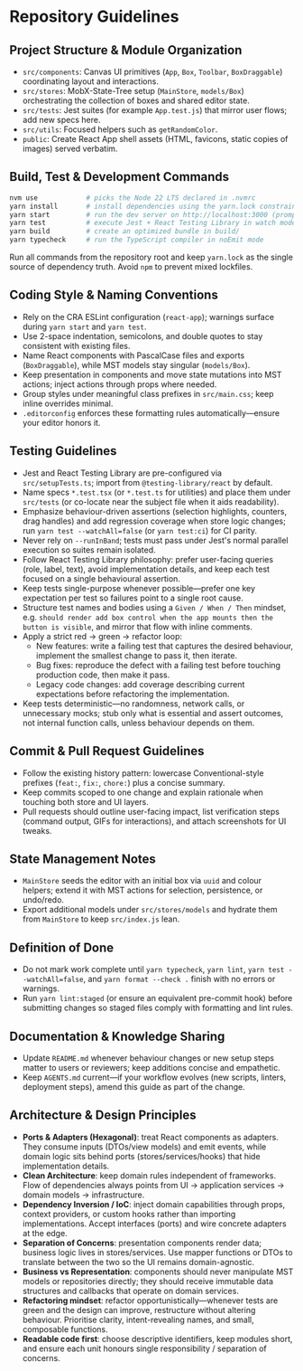 # Repository Guidelines

## Project Structure & Module Organization

- `src/components`: Canvas UI primitives (`App`, `Box`, `Toolbar`, `BoxDraggable`) coordinating layout and interactions.
- `src/stores`: MobX-State-Tree setup (`MainStore`, `models/Box`) orchestrating the collection of boxes and shared editor state.
- `src/tests`: Jest suites (for example `App.test.js`) that mirror user flows; add new specs here.
- `src/utils`: Focused helpers such as `getRandomColor`.
- `public`: Create React App shell assets (HTML, favicons, static copies of images) served verbatim.

## Build, Test & Development Commands

```bash
nvm use            # picks the Node 22 LTS declared in .nvmrc
yarn install       # install dependencies using the yarn.lock constraints
yarn start         # run the dev server on http://localhost:3000 (prompts for alternatives if busy)
yarn test          # execute Jest + React Testing Library in watch mode
yarn build         # create an optimized bundle in build/
yarn typecheck     # run the TypeScript compiler in noEmit mode
```

Run all commands from the repository root and keep `yarn.lock` as the single source of dependency truth. Avoid `npm` to prevent mixed lockfiles.

## Coding Style & Naming Conventions

- Rely on the CRA ESLint configuration (`react-app`); warnings surface during `yarn start` and `yarn test`.
- Use 2-space indentation, semicolons, and double quotes to stay consistent with existing files.
- Name React components with PascalCase files and exports (`BoxDraggable`), while MST models stay singular (`models/Box`).
- Keep presentation in components and move state mutations into MST actions; inject actions through props where needed.
- Group styles under meaningful class prefixes in `src/main.css`; keep inline overrides minimal.
- `.editorconfig` enforces these formatting rules automatically—ensure your editor honors it.

## Testing Guidelines

- Jest and React Testing Library are pre-configured via `src/setupTests.ts`; import from `@testing-library/react` by default.
- Name specs `*.test.tsx` (or `*.test.ts` for utilities) and place them under `src/tests` (or co-locate near the subject file when it aids readability).
- Emphasize behaviour-driven assertions (selection highlights, counters, drag handles) and add regression coverage when store logic changes; run `yarn test --watchAll=false` (or `yarn test:ci`) for CI parity.
- Never rely on `--runInBand`; tests must pass under Jest's normal parallel execution so suites remain isolated.
- Follow React Testing Library philosophy: prefer user-facing queries (role, label, text), avoid implementation details, and keep each test focused on a single behavioural assertion.
- Keep tests single-purpose whenever possible—prefer one key expectation per test so failures point to a single root cause.
- Structure test names and bodies using a `Given / When / Then` mindset, e.g. `should render add box control when the app mounts then the button is visible`, and mirror that flow with inline comments.
- Apply a strict red → green → refactor loop:
  - New features: write a failing test that captures the desired behaviour, implement the smallest change to pass it, then iterate.
  - Bug fixes: reproduce the defect with a failing test before touching production code, then make it pass.
  - Legacy code changes: add coverage describing current expectations before refactoring the implementation.
- Keep tests deterministic—no randomness, network calls, or unnecessary mocks; stub only what is essential and assert outcomes, not internal function calls, unless behaviour depends on them.

## Commit & Pull Request Guidelines

- Follow the existing history pattern: lowercase Conventional-style prefixes (`feat:`, `fix:`, `chore:`) plus a concise summary.
- Keep commits scoped to one change and explain rationale when touching both store and UI layers.
- Pull requests should outline user-facing impact, list verification steps (command output, GIFs for interactions), and attach screenshots for UI tweaks.

## State Management Notes

- `MainStore` seeds the editor with an initial box via `uuid` and colour helpers; extend it with MST actions for selection, persistence, or undo/redo.
- Export additional models under `src/stores/models` and hydrate them from `MainStore` to keep `src/index.js` lean.

## Definition of Done

- Do not mark work complete until `yarn typecheck`, `yarn lint`, `yarn test --watchAll=false`, and `yarn format --check .` finish with no errors or warnings.
- Run `yarn lint:staged` (or ensure an equivalent pre-commit hook) before submitting changes so staged files comply with formatting and lint rules.

## Documentation & Knowledge Sharing

- Update `README.md` whenever behaviour changes or new setup steps matter to users or reviewers; keep additions concise and empathetic.
- Keep `AGENTS.md` current—if your workflow evolves (new scripts, linters, deployment steps), amend this guide as part of the change.

## Architecture & Design Principles

- **Ports & Adapters (Hexagonal)**: treat React components as adapters. They consume inputs (DTOs/view models) and emit events, while domain logic sits behind ports (stores/services/hooks) that hide implementation details.
- **Clean Architecture**: keep domain rules independent of frameworks. Flow of dependencies always points from UI → application services → domain models → infrastructure.
- **Dependency Inversion / IoC**: inject domain capabilities through props, context providers, or custom hooks rather than importing implementations. Accept interfaces (ports) and wire concrete adapters at the edge.
- **Separation of Concerns**: presentation components render data; business logic lives in stores/services. Use mapper functions or DTOs to translate between the two so the UI remains domain-agnostic.
- **Business vs Representation**: components should never manipulate MST models or repositories directly; they should receive immutable data structures and callbacks that operate on domain services.
- **Refactoring mindset**: refactor opportunistically—whenever tests are green and the design can improve, restructure without altering behaviour. Prioritise clarity, intent-revealing names, and small, composable functions.
- **Readable code first**: choose descriptive identifiers, keep modules short, and ensure each unit honours single responsibility / separation of concerns.
